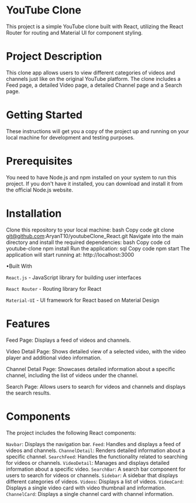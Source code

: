 # YouTube Clone
This project is a simple YouTube clone built with React, utilizing the React Router for routing and Material UI for component styling.

# Project Description
This clone app allows users to view different categories of videos and channels just like on the original YouTube platform. The clone includes a Feed page, a detailed Video page, a detailed Channel page and a Search page.

# Getting Started
These instructions will get you a copy of the project up and running on your local machine for development and testing purposes.

# Prerequisites
You need to have Node.js and npm installed on your system to run this project. If you don't have it installed, you can download and install it from the official Node.js website.

# Installation
Clone this repository to your local machine:
bash
Copy code
git clone git@github.com:AryanT10/youtubeClone_React.git
Navigate into the main directory and install the required dependencies:
bash
Copy code
cd youtube-clone
npm install
Run the application:
sql
Copy code
npm start
The application will start running at: http://localhost:3000

•Built With

`React.js` - JavaScript library for building user interfaces

`React Router` - Routing library for React

`Material-UI` - UI framework for React based on Material Design

# Features

Feed Page: Displays a feed of videos and channels.

Video Detail Page: Shows detailed view of a selected video, with the video player and additional video information.

Channel Detail Page: Showcases detailed information about a specific channel, including the list of videos under the channel.

Search Page: Allows users to search for videos and channels and displays the search results.

# Components
The project includes the following React components:

`Navbar`: Displays the navigation bar.
`Feed`: Handles and displays a feed of videos and channels.
`ChannelDetail`: Renders detailed information about a specific channel.
`SearchFeed`: Handles the functionality related to searching for videos or channels.
`VideoDetail`: Manages and displays detailed information about a specific video.
`SearchBar`: A search bar component for users to search for videos or channels.
`Sidebar`: A sidebar that displays different categories of videos.
`Videos`: Displays a list of videos.
`VideoCard`: Displays a single video card with video thumbnail and information.
`ChannelCard`: Displays a single channel card with channel information.
